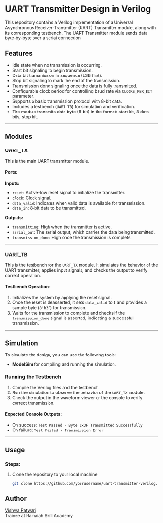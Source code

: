 # UART Transmitter Design in Verilog

This repository contains a Verilog implementation of a Universal Asynchronous Receiver-Transmitter (UART) Transmitter module, along with its corresponding testbench. The UART Transmitter module sends data byte-by-byte over a serial connection.

## Features
- Idle state when no transmission is occurring.
- Start bit signaling to begin transmission.
- Data bit transmission in sequence (LSB first).
- Stop bit signaling to mark the end of the transmission.
- Transmission done signaling once the data is fully transmitted.
- Configurable clock period for controlling baud rate via `CLOCKS_PER_BIT` parameter.
- Supports a basic transmission protocol with 8-bit data.
- Includes a testbench (`UART_TB`) for simulation and verification.
- The module transmits data byte (8-bit) in the format: start bit, 8 data bits, stop bit.

---

## Modules

### UART_TX
This is the main UART transmitter module.

#### Ports:
**Inputs:**
- `reset`: Active-low reset signal to initialize the transmitter.
- `clock`: Clock signal.
- `data_valid`: Indicates when valid data is available for transmission.
- `data_in`: 8-bit data to be transmitted.

**Outputs:**
- `transmitting`: High when the transmitter is active.
- `serial_out`: The serial output, which carries the data being transmitted.
- `transmission_done`: High once the transmission is complete.

---

### UART_TB
This is the testbench for the `UART_TX` module. It simulates the behavior of the UART transmitter, applies input signals, and checks the output to verify correct operation.

#### Testbench Operation:
1. Initializes the system by applying the reset signal.
2. Once the reset is deasserted, it sets `data_valid` to `1` and provides a sample byte (`8'h3F`) for transmission.
3. Waits for the transmission to complete and checks if the `transmission_done` signal is asserted, indicating a successful transmission.

---

## Simulation

To simulate the design, you can use the following tools:
- **ModelSim** for compiling and running the simulation.

### Running the Testbench
1. Compile the Verilog files and the testbench.
2. Run the simulation to observe the behavior of the `UART_TX` module.
3. Check the output in the waveform viewer or the console to verify correct transmission.

#### Expected Console Outputs:
- On success: `Test Passed - Byte 0x3F Transmitted Successfully`
- On failure: `Test Failed - Transmission Error`

---

## Usage

### Steps:
1. Clone the repository to your local machine:
   ```bash
   git clone https://github.com/yourusername/uart-transmitter-verilog.git

 ## Author  
 [Vishwa Patwari](github.com/vishwa-patwari)  
 Trainee at Ramaiah Skill Academy
